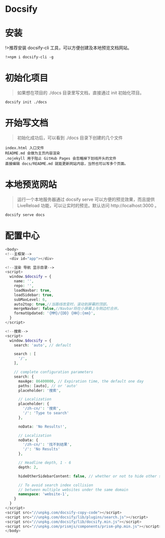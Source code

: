 # Docsify

# 安装
!>推荐安装 docsify-cli 工具，可以方便创建及本地预览文档网站。

	!>npm i docsify-cli -g

# 初始化项目
>如果想在项目的 ./docs 目录里写文档，直接通过 init 初始化项目。

	docsify init ./docs

# 开始写文档
>初始化成功后，可以看到 ./docs 目录下创建的几个文件

	index.html 入口文件
	README.md 会做为主页内容渲染
	.nojekyll 用于阻止 GitHub Pages 会忽略掉下划线开头的文件
	直接编辑 docs/README.md 就能更新网站内容，当然也可以写多个页面。

# 本地预览网站
>运行一个本地服务器通过 docsify serve 可以方便的预览效果，而且提供 LiveReload 功能，可以让实时的预览。默认访问 http://localhost:3000 。

	docsify serve docs

# 配置中心

```php
<body>
<!--主框架-->
  <div id="app"></div>

<!--渲染 导航 显示目录-->
<script>
  window.$docsify = {
    name: '',
    repo: '',
    loadNavbar: true,
    loadSidebar: true,
    subMaxLevel: 6,
	auto2top: true,//当路线改变时，滚动到屏幕的顶部。
	mergeNavbar: false,//Navbar将在小屏幕上与侧边栏合并。
	formatUpdated: '{MM}/{DD} {HH}:{mm}',
  }
</script>

<!--搜索-->
<script>
  window.$docsify = {
    search: 'auto', // default

    search : [
      '/', 
    ],

    // complete configuration parameters
    search: {
      maxAge: 86400000, // Expiration time, the default one day
      paths: [auto], // or 'auto'
      placeholder: '搜索',

      // Localization
      placeholder: {
        '/zh-cn/': '搜索',
        '/': 'Type to search'
      },

      noData: 'No Results!',

      // Localization
      noData: {
        '/zh-cn/': '找不到结果',
        '/': 'No Results'
      },

      // Headline depth, 1 - 6
      depth: 2,

      hideOtherSidebarContent: false, // whether or not to hide other sidebar content

      // To avoid search index collision
      // between multiple websites under the same domain
      namespace: 'website-1',
    }
  }
</script>
<script src="//unpkg.com/docsify-copy-code"></script>
<script src="//unpkg.com/docsify/lib/plugins/search.js"></script>
<script src="//unpkg.com/docsify/lib/docsify.min.js"></script>
<script src="//unpkg.com/prismjs/components/prism-php.min.js"></script>
</body>
```
